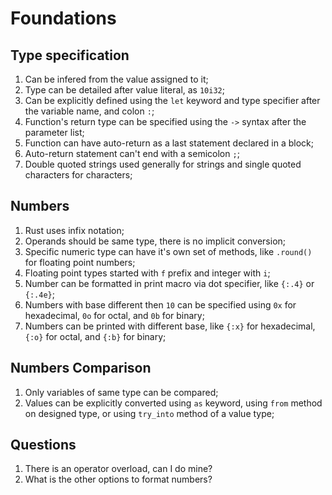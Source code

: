 # Foundations

## Type specification

1. Can be infered from the value assigned to it;
2. Type can be detailed after value literal, as `10i32`;
3. Can be explicitly defined using the `let` keyword and type specifier after the variable name, and colon `:`;
4. Function's return type can be specified using the `->` syntax after the parameter list;
5. Function can have auto-return as a last statement declared in a block;
6. Auto-return statement can't end with a semicolon `;`;
7. Double quoted strings used generally for strings and single quoted characters for characters;

## Numbers

1. Rust uses infix notation;
2. Operands should be same type, there is no implicit conversion;
3. Specific numeric type can have it's own set of methods, like `.round()` for floating point numbers;
4. Floating point types started with `f` prefix and integer with `i`;
5. Number can be formatted in print macro via dot specifier, like `{:.4}` or `{:.4e}`;
6. Numbers with base different then `10` can be specified using `0x` for hexadecimal, `0o` for octal, and `0b` for binary;
7. Numbers can be printed with different base, like `{:x}` for hexadecimal, `{:o}` for octal, and `{:b}` for binary;

## Numbers Comparison

1. Only variables of same type can be compared;
2. Values can be explicitly converted using `as` keyword, using `from` method on designed type, or using `try_into` method of a value type;

## Questions

1. There is an operator overload, can I do mine?
2. What is the other options to format numbers?
